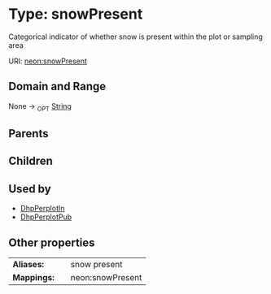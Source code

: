 
# Type: snowPresent


Categorical indicator of whether snow is present within the plot or sampling area

URI: [neon:snowPresent](https://data.neonscience.org/snowPresent)


## Domain and Range

None ->  <sub>OPT</sub> [String](types/String.md)

## Parents


## Children


## Used by

 * [DhpPerplotIn](DhpPerplotIn.md)
 * [DhpPerplotPub](DhpPerplotPub.md)

## Other properties

|  |  |  |
| --- | --- | --- |
| **Aliases:** | | snow present |
| **Mappings:** | | neon:snowPresent |

